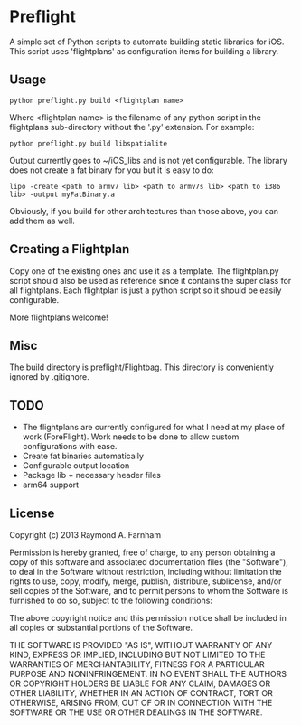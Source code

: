Preflight
=========

A simple set of Python scripts to automate building static libraries for iOS. This script uses 'flightplans' as configuration items for building a library. 

Usage
-----

    python preflight.py build <flightplan name>
    
Where &lt;flightplan name&gt; is the filename of any python script in the flightplans sub-directory without the '.py' extension.
For example:

    python preflight.py build libspatialite
    
Output currently goes to ~/iOS_libs and is not yet configurable. The library does not create a fat binary for you but it is easy to do:

    lipo -create <path to armv7 lib> <path to armv7s lib> <path to i386 lib> -output myFatBinary.a

Obviously, if you build for other architectures than those above, you can add them as well.

Creating a Flightplan
---------------------

Copy one of the existing ones and use it as a template. The flightplan.py script should also be used as reference since it contains the super class for all flightplans. Each flightplan is just a python script so it should be easily configurable.

More flightplans welcome!

Misc
----

The build directory is preflight/Flightbag. This directory is conveniently ignored by .gitignore.

TODO
----

* The flightplans are currently configured for what I need at my place of work (ForeFlight). Work needs to be done to allow custom configurations with ease.
* Create fat binaries automatically
* Configurable output location
* Package lib + necessary header files
* arm64 support

License
-------


Copyright (c) 2013 Raymond A. Farnham

Permission is hereby granted, free of charge, to any person obtaining a copy of
this software and associated documentation files (the "Software"), to deal in
the Software without restriction, including without limitation the rights to
use, copy, modify, merge, publish, distribute, sublicense, and/or sell copies of
the Software, and to permit persons to whom the Software is furnished to do so,
subject to the following conditions:

The above copyright notice and this permission notice shall be included in all
copies or substantial portions of the Software.

THE SOFTWARE IS PROVIDED "AS IS", WITHOUT WARRANTY OF ANY KIND, EXPRESS OR
IMPLIED, INCLUDING BUT NOT LIMITED TO THE WARRANTIES OF MERCHANTABILITY, FITNESS
FOR A PARTICULAR PURPOSE AND NONINFRINGEMENT. IN NO EVENT SHALL THE AUTHORS OR
COPYRIGHT HOLDERS BE LIABLE FOR ANY CLAIM, DAMAGES OR OTHER LIABILITY, WHETHER
IN AN ACTION OF CONTRACT, TORT OR OTHERWISE, ARISING FROM, OUT OF OR IN
CONNECTION WITH THE SOFTWARE OR THE USE OR OTHER DEALINGS IN THE SOFTWARE.
        
          
